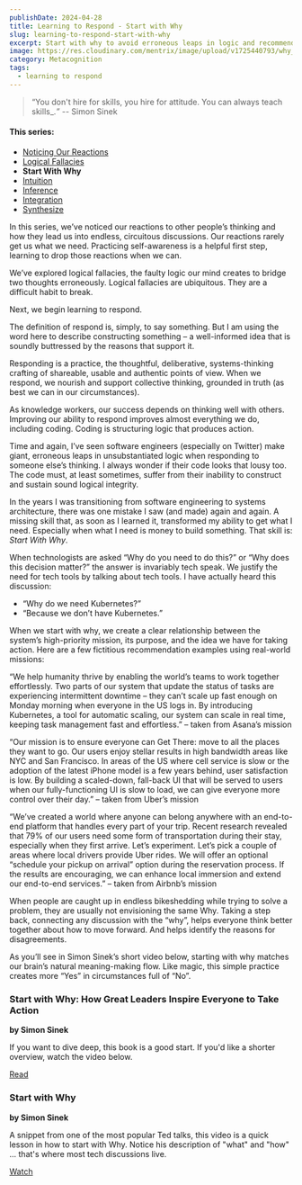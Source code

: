 ```yaml
---
publishDate: 2024-04-28
title: Learning to Respond - Start with Why
slug: learning-to-respond-start-with-why
excerpt: Start with why to avoid erroneous leaps in logic and recommend matterful technology change.
image: https://res.cloudinary.com/mentrix/image/upload/v1725440793/why_stglic.jpg
category: Metacognition
tags:
  - learning to respond
---
```

> “You don't hire for skills, you hire for attitude. You can always teach skills_.*”*
> -- Simon Sinek

#### This series:
- [Noticing Our Reactions](learning-to-respond-noticing-our-reactions)
- [Logical Fallacies](learning-to-respond-logical-fallacies)
- **Start With Why**
- [Intuition](learning-to-respond-intuition-2)
- [Inference](learning-to-respond-inference)
- [Integration](learning-to-respond-integrity)
- [Synthesize](learning-to-respond-synthesize)

In this series, we’ve noticed our reactions to other people’s thinking and how they lead us into endless, circuitous discussions. Our reactions rarely get us what we need. Practicing self-awareness is a helpful first step, learning to drop those reactions when we can.

We’ve explored logical fallacies, the faulty logic our mind creates to bridge two thoughts erroneously. Logical fallacies are ubiquitous. They are a difficult habit to break.

Next, we begin learning to respond.

The definition of respond is, simply, to say something. But I am using the word here to describe constructing something – a well-informed idea that is soundly buttressed by the reasons that support it.

Responding is a practice, the thoughtful, deliberative, systems-thinking crafting of shareable, usable and authentic points of view. When we respond, we nourish and support collective thinking, grounded in truth (as best we can in our circumstances).

As knowledge workers, our success depends on thinking well with others. Improving our ability to respond improves almost everything we do, including coding. Coding is structuring logic that produces action.

Time and again, I’ve seen software engineers (especially on Twitter) make giant, erroneous leaps in unsubstantiated logic when responding to someone else’s thinking. I always wonder if their code looks that lousy too. The code must, at least sometimes, suffer from their inability to construct and sustain sound logical integrity.

In the years I was transitioning from software engineering to systems architecture, there was one mistake I saw (and made) again and again. A missing skill that, as soon as I learned it, transformed my ability to get what I need. Especially when what I need is money to build something. That skill is: *Start With Why*.

When technologists are asked “Why do you need to do this?” or “Why does this decision matter?” the answer is invariably tech speak. We justify the need for tech tools by talking about tech tools. I have actually heard this discussion:

- “Why do we need Kubernetes?”
- “Because we don’t have Kubernetes.”

When we start with why, we create a clear relationship between the system’s high-priority mission, its purpose, and the idea we have for taking action. Here are a few fictitious recommendation examples using real-world missions:

“We help humanity thrive by enabling the world’s teams to work together effortlessly. Two parts of our system that update the status of tasks are experiencing intermittent downtime – they can’t scale up fast enough on Monday morning when everyone in the US logs in. By introducing Kubernetes, a tool for automatic scaling, our system can scale in real time, keeping task management fast and effortless.” – taken from Asana’s mission

“Our mission is to ensure everyone can Get There: move to all the places they want to go. Our users enjoy stellar results in high bandwidth areas like NYC and San Francisco. In areas of the US where cell service is slow or the adoption of the latest iPhone model is a few years behind, user satisfaction is low. By building a scaled-down, fall-back UI that will be served to users when our fully-functioning UI is slow to load, we can give everyone more control over their day.” – taken from Uber’s mission

“We’ve created a world where anyone can belong anywhere with an end-to-end platform that handles every part of your trip. Recent research revealed that 79% of our users need some form of transportation during their stay, especially when they first arrive. Let’s experiment. Let’s pick a couple of areas where local drivers provide Uber rides. We will offer an optional “schedule your pickup on arrival” option during the reservation process. If the results are encouraging, we can enhance local immersion and extend our end-to-end services.” – taken from Airbnb’s mission

When people are caught up in endless bikeshedding while trying to solve a problem, they are usually not envisioning the same Why. Taking a step back, connecting any discussion with the “why”, helps everyone think better together about how to move forward. And helps identify the reasons for disagreements.

As you’ll see in Simon Sinek’s short video below, starting with why matches our brain’s natural meaning-making flow. Like magic, this simple practice creates more “Yes” in circumstances full of “No”.

### Start with Why: How Great Leaders Inspire Everyone to Take Action

**by Simon Sinek**

If you want to dive deep, this book is a good start. If you'd like a shorter overview, watch the video below.

[Read](https://bookshop.org/a/86792/9781591846444)

### Start with Why

**by Simon Sinek**

A snippet from one of the most popular Ted talks, this video is a quick lesson in how to start with Why. Notice his description of "what" and "how" ... that's where most tech discussions live.

[Watch](https://www.youtube.com/watch?v=tK4HNPCVt2k)


